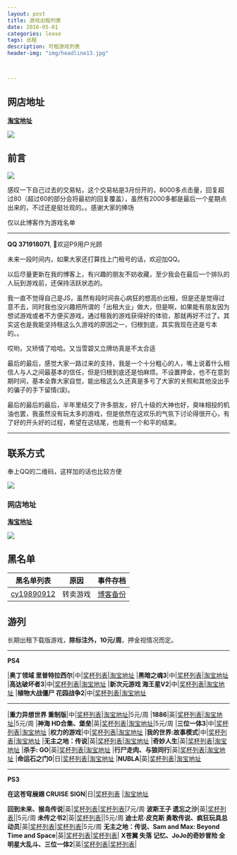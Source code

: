 ```yaml
---
layout: post
title: 游戏出租列表
date: 2016-05-01
categories: lease
tags: 出租
description: 可租游戏列表
header-img: "img/headline13.jpg"



---
```



## 网店地址


[**淘宝地址**](https://shop150462286.taobao.com/shop/view_shop.htm?spm=0.0.0.0.j7W4xc&mytmenu=mdianpu&user_number_id=1029812093)

![](http://7xlzhh.com1.z0.glb.clouddn.com/%E6%B8%B8%E5%88%97IMG_13653.PNG)


## 前言

![](http://7xlzhh.com1.z0.glb.clouddn.com/%E5%B1%8F%E5%B9%95%E5%BF%AB%E7%85%A7%202016-05-18%2023.26.44.png)

感叹一下自己过去的交易帖，这个交易帖是3月份开的，8000多点击量，回复超过80（超过60的部分会将最初的回复覆盖），虽然有2000多都是最后一个星期点出来的，不过还是挺壮观的。。感谢大家的捧场

仅以此博客作为游戏名单

---

**QQ 371918071**, 欢迎P9用户光顾

未来一段时间内，如果大家还打算找上门租号的话，欢迎加QQ。

以后尽量更新在我的博客上，有兴趣的朋友不妨收藏，至少我会在最后一个排队的人玩到游戏前，还保持活跃状态的。

我一直不觉得自己是JS，虽然有段时间丧心病狂的想高价出租，但是还是觉得过意不去，同时我也没兴趣把所谓的「出租大业」做大，但是啊，如果能有朋友因为想试游戏或者不方便买游戏，通过租我的游戏获得好的体验，那就再好不过了。其实这也是我能坚持租这么久游戏的原因之一，归根到底，其实我现在还是亏本的。。

哎哟，又矫情了哈哈。又当雪碧又立牌坊真是不太合适

最后的最后，感觉大家一路过来的支持，我是一个十分粗心的人，嘴上说着什么相信人与人之间最基本的信任，但是归根到底还是怕麻烦。不设置押金，也不在意到期时间，基本全靠大家自觉，能出租这么久还真是多亏了大家的关照和其他没出手的骗子的手下留情(误)。

最后的最后的最后，半年里结交了许多朋友，好几十级的大神也好，臭味相投的机油也罢，我虽然没有玩太多的游戏，但是依然在这欢乐的气氛下讨论得很开心，有了好的开头好的过程，希望在这结尾，也能有一个和平的结束。

---

## 联系方式

奉上QQ的二维码，这样加的话也比较方便

![](http://7xlzhh.com1.z0.glb.clouddn.com/%E6%B8%B8%E5%88%97%E9%BB%91%E5%90%8D%E5%8D%95v1IMG_1292.JPG)

### 网店地址


[**淘宝地址**](https://shop150462286.taobao.com/shop/view_shop.htm?spm=0.0.0.0.j7W4xc&mytmenu=mdianpu&user_number_id=1029812093)

![](http://7xlzhh.com1.z0.glb.clouddn.com/%E6%B8%B8%E5%88%97IMG_13653.PNG)

## 黑名单

黑名单列表|原因|事件存档
----|----|----
[cy19890912](http://d7vg.com/psnid/cy19890912)|转卖游戏|[博客备份](http://sinhya.com/lease/2016/04/26/Blacklist-v1/)

## 游列

长期出租下载版游戏，**除标注外，10元/周**，押金视情况而定。

---


**PS4**

|**奥丁领域 里普特拉西尔**|中|[奖杯列表](http://d7vg.com/psngame/7394)|[淘宝地址](https://item.taobao.com/item.htm?id=532594852611)
|**黑暗之魂3**|中|[奖杯列表](http://d7vg.com/psngame/7897)|[淘宝地址](https://item.taobao.com/item.htm?id=532225033696)
|**高达破坏者3**|中|[奖杯列表](http://d7vg.com/psngame/9890)|[淘宝地址](https://item.taobao.com/item.htm?id=532127300580)
|**新次元游戏 海王星V2**|中|[奖杯列表](http://d7vg.com/psngame/9579)|[淘宝地址](https://item.taobao.com/item.htm?id=528120579244)
|**植物大战僵尸 花园战争2**|中|[奖杯列表](http://d7vg.com/psngame/8488)|[淘宝地址](https://item.taobao.com/item.htm?id=532019760034)

---
|**重力异想世界 重制版**|中|[奖杯列表](http://d7vg.com/psngame/7915)|[淘宝地址](https://item.taobao.com/item.htm?id=532020288384)|5元/周
|**1886**|英|[奖杯列表](http://d7vg.com/psngame/6616)|[淘宝地址](https://item.taobao.com/item.htm?id=531968207000)|5元/周
|**神海 HD合集、堡垒**|英|[奖杯列表](http://d7vg.com/psngame/8609)|[淘宝地址](https://item.taobao.com/item.htm?id=531968598270)|5元/周
|**三位一体3**|中|[奖杯列表](http://d7vg.com/psngame/9430)|[淘宝地址](https://item.taobao.com/item.htm?id=531908715076)
|**权力的游戏**|中|[奖杯列表](http://d7vg.com/psngame/7882)|[淘宝地址](https://item.taobao.com/item.htm?id=528119779394)
|**我的世界:故事模式**|中|[奖杯列表](http://d7vg.com/psngame/8964)|[淘宝地址](https://item.taobao.com/item.htm?id=532619449767)
|**无主之地：传说**|英|[奖杯列表](http://d7vg.com/psngame/7228)|[淘宝地址](https://item.taobao.com/item.htm?id=528163450884)
|**奇妙人生**|英|[奖杯列表](http://d7vg.com/psngame/7875)|[淘宝地址](https://item.taobao.com/item.htm?id=528841745811)
|**杀手: GO**|英|[奖杯列表](http://d7vg.com/psngame/10328)|[淘宝地址](https://item.taobao.com/item.htm?id=531967178122)
|**行尸走肉、与狼同行**|英|[奖杯列表](http://d7vg.com/psngame/7242)|[淘宝地址](https://item.taobao.com/item.htm?id=532762452742)
|**命运石之门0**|日|[奖杯列表](http://d7vg.com/psngame/9217)|[淘宝地址](https://item.taobao.com/item.htm?id=531909675625)
|**NUBLA**|英|[奖杯列表](http://d7vg.com/psngame/9990)|[淘宝地址](https://item.taobao.com/item.htm?id=533144883778)

---

**PS3**

**在这苍穹展翅 CRUISE SIGN**|日|[奖杯列表](http://d7vg.com/psngame/7214) |[淘宝地址](https://item.taobao.com/item.htm?id=531909411687)





**回到未来、猴岛传说**|英|[奖杯列表](http://d7vg.com/psngame/2751)|[奖杯列表](http://d7vg.com/psngame/1327)|7元/周
**波斯王子 遗忘之沙**|英|[奖杯列表](http://d7vg.com/psngame/1112)||5元/周
**未传之书2**|英|[奖杯列表](http://d7vg.com/psngame/8827)||5元/周
**迪士尼·皮克斯 勇敢传说、疯狂玩具总动员**|英|[奖杯列表](http://d7vg.com/psngame/3056)|[奖杯列表](http://d7vg.com/psngame/3780)|5元/周
**无主之地：传说、Sam and Max: Beyond Time and Space**|英|[奖杯列表](http://d7vg.com/psngame/6140)|[奖杯列表](http://d7vg.com/psngame/2048)|
**X苍翼 失落 记忆、JoJo的奇妙冒险 全明星大乱斗、三位一体2**|英|[奖杯列表](http://d7vg.com/psngame/8253)|[奖杯列表](http://d7vg.com/psngame/2044)|

